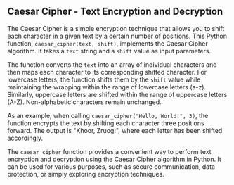 ## Caesar Cipher - Text Encryption and Decryption

The Caesar Cipher is a simple encryption technique that allows you to shift each character in a given text by a certain number of positions. This Python function, `caesar_cipher(text, shift)`, implements the Caesar Cipher algorithm. It takes a `text` string and a `shift` value as input parameters.

The function converts the `text` into an array of individual characters and then maps each character to its corresponding shifted character. For lowercase letters, the function shifts them by the `shift` value while maintaining the wrapping within the range of lowercase letters (a-z). Similarly, uppercase letters are shifted within the range of uppercase letters (A-Z). Non-alphabetic characters remain unchanged.

As an example, when calling `caesar_cipher("Hello, World!", 3)`, the function encrypts the text by shifting each character three positions forward. The output is "Khoor, Zruog!", where each letter has been shifted accordingly.

The `caesar_cipher` function provides a convenient way to perform text encryption and decryption using the Caesar Cipher algorithm in Python. It can be used for various purposes, such as secure communication, data protection, or simply exploring encryption techniques.
